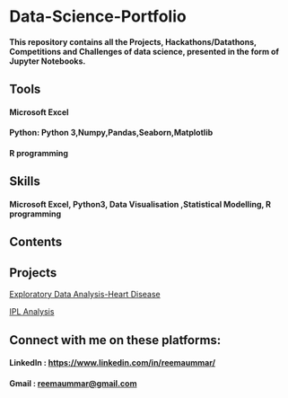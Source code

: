 # Data-Science-Portfolio
#### This repository contains all the Projects, Hackathons/Datathons, Competitions and Challenges of data science, presented in the form of Jupyter Notebooks.

## Tools
#### Microsoft Excel
#### Python: Python 3,Numpy,Pandas,Seaborn,Matplotlib
#### R programming

## Skills

#### Microsoft Excel, Python3, Data Visualisation ,Statistical Modelling, R programming

## Contents

## Projects
[Exploratory Data Analysis-Heart Disease](https://github.com/ReemaRazif/edubridge-data-analytics/tree/main/Projects/Exploratory%20Data%20Analysis-Heart%20Disease)

[IPL Analysis](https://github.com/ReemaRazif/edubridge-data-analytics/tree/main/Projects/IPL%20Analysis)

## Connect with me on these platforms:

#### Linkedln : https://www.linkedin.com/in/reemaummar/
#### Gmail : reemaummar@gmail.com
